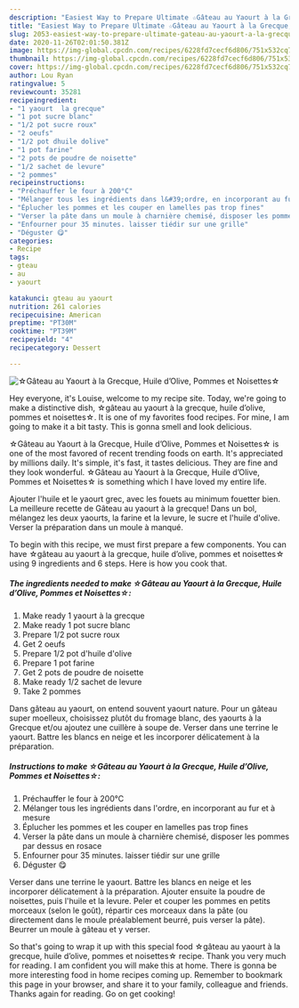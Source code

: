 ```yaml
---
description: "Easiest Way to Prepare Ultimate ☆Gâteau au Yaourt à la Grecque, Huile d’Olive, Pommes et Noisettes☆"
title: "Easiest Way to Prepare Ultimate ☆Gâteau au Yaourt à la Grecque, Huile d’Olive, Pommes et Noisettes☆"
slug: 2053-easiest-way-to-prepare-ultimate-gateau-au-yaourt-a-la-grecque-huile-dolive-pommes-et-noisettes
date: 2020-11-26T02:01:50.381Z
image: https://img-global.cpcdn.com/recipes/6228fd7cecf6d806/751x532cq70/☆gateau-au-yaourt-a-la-grecque-huile-dolive-pommes-et-noisettes☆-photo-principale-de-la-recette.jpg
thumbnail: https://img-global.cpcdn.com/recipes/6228fd7cecf6d806/751x532cq70/☆gateau-au-yaourt-a-la-grecque-huile-dolive-pommes-et-noisettes☆-photo-principale-de-la-recette.jpg
cover: https://img-global.cpcdn.com/recipes/6228fd7cecf6d806/751x532cq70/☆gateau-au-yaourt-a-la-grecque-huile-dolive-pommes-et-noisettes☆-photo-principale-de-la-recette.jpg
author: Lou Ryan
ratingvalue: 5
reviewcount: 35281
recipeingredient:
- "1 yaourt  la grecque"
- "1 pot sucre blanc"
- "1/2 pot sucre roux"
- "2 oeufs"
- "1/2 pot dhuile dolive"
- "1 pot farine"
- "2 pots de poudre de noisette"
- "1/2 sachet de levure"
- "2 pommes"
recipeinstructions:
- "Préchauffer le four à 200°C"
- "Mélanger tous les ingrédients dans l&#39;ordre, en incorporant au fur et à mesure"
- "Éplucher les pommes et les couper en lamelles pas trop fines"
- "Verser la pâte dans un moule à charnière chemisé, disposer les pommes par dessus en rosace"
- "Enfourner pour 35 minutes. laisser tiédir sur une grille"
- "Déguster 😋"
categories:
- Recipe
tags:
- gteau
- au
- yaourt

katakunci: gteau au yaourt 
nutrition: 261 calories
recipecuisine: American
preptime: "PT30M"
cooktime: "PT39M"
recipeyield: "4"
recipecategory: Dessert

---
```



![☆Gâteau au Yaourt à la Grecque, Huile d’Olive, Pommes et Noisettes☆](https://img-global.cpcdn.com/recipes/6228fd7cecf6d806/751x532cq70/☆gateau-au-yaourt-a-la-grecque-huile-dolive-pommes-et-noisettes☆-photo-principale-de-la-recette.jpg)

Hey everyone, it's Louise, welcome to my recipe site. Today, we're going to make a distinctive dish, ☆gâteau au yaourt à la grecque, huile d’olive, pommes et noisettes☆. It is one of my favorites food recipes. For mine, I am going to make it a bit tasty. This is gonna smell and look delicious.

☆Gâteau au Yaourt à la Grecque, Huile d’Olive, Pommes et Noisettes☆ is one of the most favored of recent trending foods on earth. It's appreciated by millions daily. It's simple, it's fast, it tastes delicious. They are fine and they look wonderful. ☆Gâteau au Yaourt à la Grecque, Huile d’Olive, Pommes et Noisettes☆ is something which I have loved my entire life.

Ajouter l&#39;huile et le yaourt grec, avec les fouets au minimum fouetter bien. La meilleure recette de Gâteau au yaourt à la grecque! Dans un bol, mélangez les deux yaourts, la farine et la levure, le sucre et l&#39;huile d&#39;olive. Verser la préparation dans un moule à manqué.


To begin with this recipe, we must first prepare a few components. You can have ☆gâteau au yaourt à la grecque, huile d’olive, pommes et noisettes☆ using 9 ingredients and 6 steps. Here is how you cook that.

<!--inarticleads1-->

##### The ingredients needed to make ☆Gâteau au Yaourt à la Grecque, Huile d’Olive, Pommes et Noisettes☆:

1. Make ready 1 yaourt à la grecque
1. Make ready 1 pot sucre blanc
1. Prepare 1/2 pot sucre roux
1. Get 2 oeufs
1. Prepare 1/2 pot d&#39;huile d&#39;olive
1. Prepare 1 pot farine
1. Get 2 pots de poudre de noisette
1. Make ready 1/2 sachet de levure
1. Take 2 pommes


Dans gâteau au yaourt, on entend souvent yaourt nature. Pour un gâteau super moelleux, choisissez plutôt du fromage blanc, des yaourts à la Grecque et/ou ajoutez une cuillère à soupe de. Verser dans une terrine le yaourt. Battre les blancs en neige et les incorporer délicatement à la préparation. 

<!--inarticleads2-->

##### Instructions to make ☆Gâteau au Yaourt à la Grecque, Huile d’Olive, Pommes et Noisettes☆:

1. Préchauffer le four à 200°C
1. Mélanger tous les ingrédients dans l&#39;ordre, en incorporant au fur et à mesure
1. Éplucher les pommes et les couper en lamelles pas trop fines
1. Verser la pâte dans un moule à charnière chemisé, disposer les pommes par dessus en rosace
1. Enfourner pour 35 minutes. laisser tiédir sur une grille
1. Déguster 😋


Verser dans une terrine le yaourt. Battre les blancs en neige et les incorporer délicatement à la préparation. Ajouter ensuite la poudre de noisettes, puis l&#39;huile et la levure. Peler et couper les pommes en petits morceaux (selon le goût), répartir ces morceaux dans la pâte (ou directement dans le moule préalablement beurré, puis verser la pâte). Beurrer un moule à gâteau et y verser. 

So that's going to wrap it up with this special food ☆gâteau au yaourt à la grecque, huile d’olive, pommes et noisettes☆ recipe. Thank you very much for reading. I am confident you will make this at home. There is gonna be more interesting food in home recipes coming up. Remember to bookmark this page in your browser, and share it to your family, colleague and friends. Thanks again for reading. Go on get cooking!
